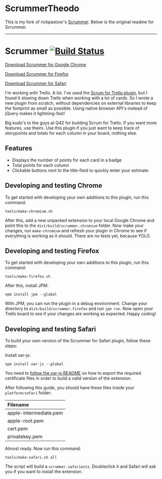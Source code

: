 # ScrummerTheodo

This is my fork of rickpastoor's [Scrummer](https://github.com/rickpastoor/scrummer).
Below is the original readme for Scrummer.

---

# Scrummer [![Build Status](https://travis-ci.org/rickpastoor/scrummer.svg?branch=master)](https://travis-ci.org/rickpastoor/scrummer)

[Download Scrummer for Google Chrome](https://chrome.google.com/webstore/detail/scrummer/pmoipljemkkfadmmoenedgfepbefafnp)

[Download Scrummer for Firefox](https://addons.mozilla.org/en-US/firefox/addon/scrummer-1/)

[Download Scrummer for Safari](https://github.com/rickpastoor/scrummer/releases/latest)

I'm working with Trello. A lot. I've used the [Scrum for Trello plugin](https://github.com/Q42/TrelloScrum), but I found
it slowing down Trello when working with a lot of cards. So I wrote a new plugin
from scratch, without dependencies on external libraries to keep the footprint as
small as possible. Using native browser API's instead of jQuery makes it lightning-fast!

Big kudo's to the guys at Q42 for building Scrum for Trello. If you want more features,
use theirs. Use this plugin if you just want to keep track of storypoints and totals
for each column in your board, nothing else.

## Features

* Displays the number of points for each card in a badge
* Total points for each column
* Clickable buttons next to the title-field to quickly enter your estimate

## Developing and testing Chrome

To get started with developing your own additions to this plugin, run this command:

```
tools/make-chromium.sh
```

After this, add a new unpacked extension to your local Google Chrome and point this to the `dist/build/scrummer.chromium` folder. Now make your changes, run `make-chromium` and refresh your plugin
in Chrome to see if everything is working as it should. There are no tests yet, because YOLO.

## Developing and testing Firefox

To get started with developing your own additions to this plugin, run this command:

```
tools/make-firefox.sh
```

After this, install JPM:

```
npm install jpm --global
```

With JPM, you can run the plugin in a debug environment. Change your directory to `dist/build/scrummer.firefox` and run `jpm run`. Now open your Trello board to see if your changes are working as expected. Happy coding!

## Developing and testing Safari

To build your own version of the Scrummer for Safari plugin, follow these steps:

Install xar-js:

```
npm install xar-js --global
```

You need to [follow the xar-js README](https://github.com/robertknight/xar-js#building-a-safari-extension) on how to export the required certificate files
in order to build a valid version of the extension.

After following this guide, you should have these files inside your `platform/safari` folder:

| Filename               |
|:-----------------------|
| apple-intermediate.pem |
| apple-root.pem         |
| cert.pem               |
| privatekey.pem         |

Almost ready. Now run this command:

```
tools/make-safari.sh all
```

The script will build a `scrummer.safariextz`. Doubleclick it and Safari will ask you if you want to install the extension.

